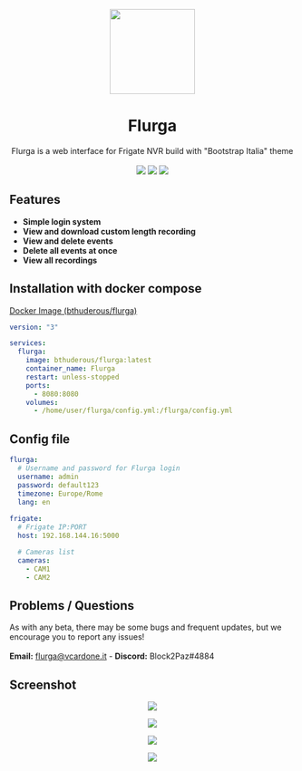 <p align="center"><img width="150" src="https://raw.githubusercontent.com/Block2Paz/Flurga/main/public/img/favicon.ico"></p>
<h1 align="center">Flurga</h1>
<p align="center">Flurga is a web interface for Frigate NVR build with "Bootstrap Italia" theme<br><br><img src=https://img.shields.io/github/issues/Block2Paz/Flurga>  <img src=https://img.shields.io/github/license/Block2Paz/Flurga> <img src=https://img.shields.io/github/stars/Block2Paz/Flurga></p>

## Features
- **Simple login system**
- **View and download custom length recording**
- **View and delete events**
- **Delete all events at once**
- **View all recordings**

## Installation with docker compose
<a href="https://hub.docker.com/r/bthuderous/flurga">Docker Image (bthuderous/flurga)</a>
```yaml
version: "3"

services:
  flurga:
    image: bthuderous/flurga:latest
    container_name: Flurga
    restart: unless-stopped
    ports:
      - 8080:8080
    volumes:
      - /home/user/flurga/config.yml:/flurga/config.yml
```

## Config file
```yaml
flurga:
  # Username and password for Flurga login
  username: admin
  password: default123
  timezone: Europe/Rome
  lang: en
  
frigate:
  # Frigate IP:PORT
  host: 192.168.144.16:5000

  # Cameras list
  cameras:
    - CAM1
    - CAM2
```

## Problems / Questions
As with any beta, there may be some bugs and frequent updates, but we encourage you to report any issues!<br><br>
<b>Email:</b> flurga@vcardone.it - <b>Discord:</b> Block2Paz#4884

## Screenshot
<p align="center"><img src="images/login.png"></p>
<p align="center"><img src="images/home.png"></p>
<p align="center"><img src="images/events.png"></p>
<p align="center"><img src="images/recordings.png"></p>
